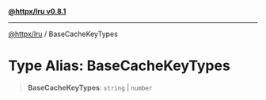 [**@httpx/lru v0.8.1**](../README.md)

***

[@httpx/lru](../README.md) / BaseCacheKeyTypes

# Type Alias: BaseCacheKeyTypes

> **BaseCacheKeyTypes**: `string` \| `number`
